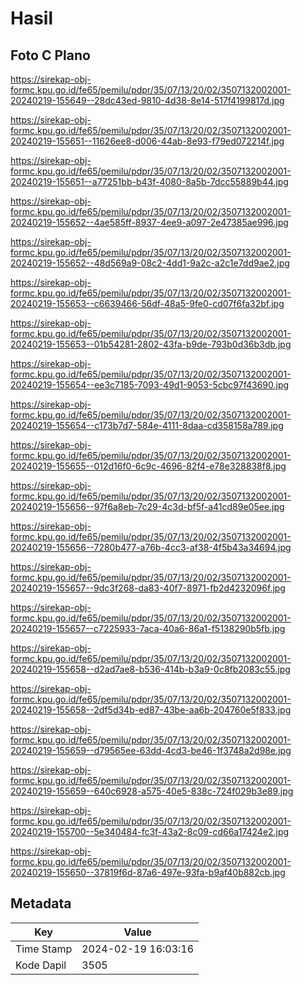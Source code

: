 # Hasil

## Foto C Plano

https://sirekap-obj-formc.kpu.go.id/fe65/pemilu/pdpr/35/07/13/20/02/3507132002001-20240219-155649--28dc43ed-9810-4d38-8e14-517f4199817d.jpg

https://sirekap-obj-formc.kpu.go.id/fe65/pemilu/pdpr/35/07/13/20/02/3507132002001-20240219-155651--11626ee8-d006-44ab-8e93-f79ed072214f.jpg

https://sirekap-obj-formc.kpu.go.id/fe65/pemilu/pdpr/35/07/13/20/02/3507132002001-20240219-155651--a77251bb-b43f-4080-8a5b-7dcc55889b44.jpg

https://sirekap-obj-formc.kpu.go.id/fe65/pemilu/pdpr/35/07/13/20/02/3507132002001-20240219-155652--4ae585ff-8937-4ee9-a097-2e47385ae996.jpg

https://sirekap-obj-formc.kpu.go.id/fe65/pemilu/pdpr/35/07/13/20/02/3507132002001-20240219-155652--48d569a9-08c2-4dd1-9a2c-a2c1e7dd9ae2.jpg

https://sirekap-obj-formc.kpu.go.id/fe65/pemilu/pdpr/35/07/13/20/02/3507132002001-20240219-155653--c6639466-56df-48a5-9fe0-cd07f6fa32bf.jpg

https://sirekap-obj-formc.kpu.go.id/fe65/pemilu/pdpr/35/07/13/20/02/3507132002001-20240219-155653--01b54281-2802-43fa-b9de-793b0d36b3db.jpg

https://sirekap-obj-formc.kpu.go.id/fe65/pemilu/pdpr/35/07/13/20/02/3507132002001-20240219-155654--ee3c7185-7093-49d1-9053-5cbc97f43690.jpg

https://sirekap-obj-formc.kpu.go.id/fe65/pemilu/pdpr/35/07/13/20/02/3507132002001-20240219-155654--c173b7d7-584e-4111-8daa-cd358158a789.jpg

https://sirekap-obj-formc.kpu.go.id/fe65/pemilu/pdpr/35/07/13/20/02/3507132002001-20240219-155655--012d16f0-6c9c-4696-82f4-e78e328838f8.jpg

https://sirekap-obj-formc.kpu.go.id/fe65/pemilu/pdpr/35/07/13/20/02/3507132002001-20240219-155656--97f6a8eb-7c29-4c3d-bf5f-a41cd89e05ee.jpg

https://sirekap-obj-formc.kpu.go.id/fe65/pemilu/pdpr/35/07/13/20/02/3507132002001-20240219-155656--7280b477-a76b-4cc3-af38-4f5b43a34694.jpg

https://sirekap-obj-formc.kpu.go.id/fe65/pemilu/pdpr/35/07/13/20/02/3507132002001-20240219-155657--9dc3f268-da83-40f7-8971-fb2d4232096f.jpg

https://sirekap-obj-formc.kpu.go.id/fe65/pemilu/pdpr/35/07/13/20/02/3507132002001-20240219-155657--c7225933-7aca-40a6-86a1-f5138290b5fb.jpg

https://sirekap-obj-formc.kpu.go.id/fe65/pemilu/pdpr/35/07/13/20/02/3507132002001-20240219-155658--d2ad7ae8-b536-414b-b3a9-0c8fb2083c55.jpg

https://sirekap-obj-formc.kpu.go.id/fe65/pemilu/pdpr/35/07/13/20/02/3507132002001-20240219-155658--2df5d34b-ed87-43be-aa6b-204760e5f833.jpg

https://sirekap-obj-formc.kpu.go.id/fe65/pemilu/pdpr/35/07/13/20/02/3507132002001-20240219-155659--d79565ee-63dd-4cd3-be46-1f3748a2d98e.jpg

https://sirekap-obj-formc.kpu.go.id/fe65/pemilu/pdpr/35/07/13/20/02/3507132002001-20240219-155659--640c6928-a575-40e5-838c-724f029b3e89.jpg

https://sirekap-obj-formc.kpu.go.id/fe65/pemilu/pdpr/35/07/13/20/02/3507132002001-20240219-155700--5e340484-fc3f-43a2-8c09-cd66a17424e2.jpg

https://sirekap-obj-formc.kpu.go.id/fe65/pemilu/pdpr/35/07/13/20/02/3507132002001-20240219-155650--37819f6d-87a6-497e-93fa-b9af40b882cb.jpg


## Metadata

| Key        | Value               |
| ---------- | ------------------- |
| Time Stamp | 2024-02-19 16:03:16 |
| Kode Dapil | 3505                |



